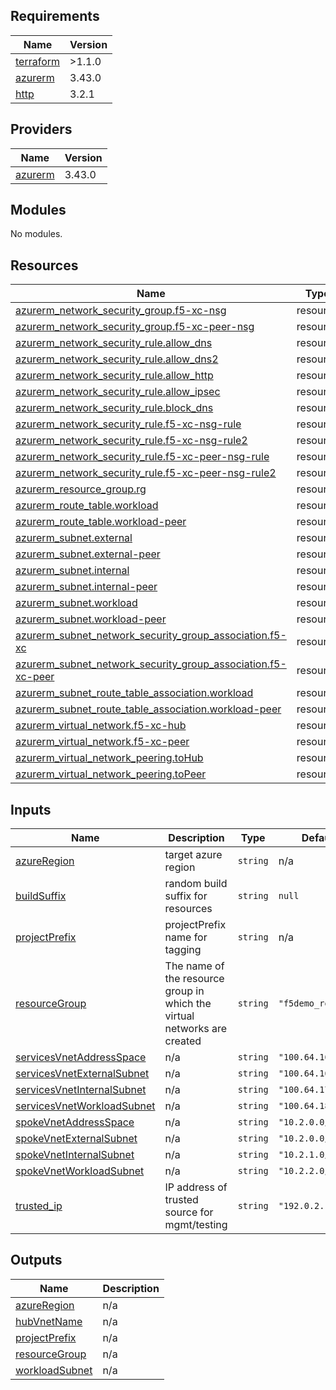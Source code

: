<!-- BEGIN_TF_DOCS -->
## Requirements

| Name | Version |
|------|---------|
| <a name="requirement_terraform"></a> [terraform](#requirement\_terraform) | >1.1.0 |
| <a name="requirement_azurerm"></a> [azurerm](#requirement\_azurerm) | 3.43.0 |
| <a name="requirement_http"></a> [http](#requirement\_http) | 3.2.1 |

## Providers

| Name | Version |
|------|---------|
| <a name="provider_azurerm"></a> [azurerm](#provider\_azurerm) | 3.43.0 |

## Modules

No modules.

## Resources

| Name | Type |
|------|------|
| [azurerm_network_security_group.f5-xc-nsg](https://registry.terraform.io/providers/hashicorp/azurerm/3.43.0/docs/resources/network_security_group) | resource |
| [azurerm_network_security_group.f5-xc-peer-nsg](https://registry.terraform.io/providers/hashicorp/azurerm/3.43.0/docs/resources/network_security_group) | resource |
| [azurerm_network_security_rule.allow_dns](https://registry.terraform.io/providers/hashicorp/azurerm/3.43.0/docs/resources/network_security_rule) | resource |
| [azurerm_network_security_rule.allow_dns2](https://registry.terraform.io/providers/hashicorp/azurerm/3.43.0/docs/resources/network_security_rule) | resource |
| [azurerm_network_security_rule.allow_http](https://registry.terraform.io/providers/hashicorp/azurerm/3.43.0/docs/resources/network_security_rule) | resource |
| [azurerm_network_security_rule.allow_ipsec](https://registry.terraform.io/providers/hashicorp/azurerm/3.43.0/docs/resources/network_security_rule) | resource |
| [azurerm_network_security_rule.block_dns](https://registry.terraform.io/providers/hashicorp/azurerm/3.43.0/docs/resources/network_security_rule) | resource |
| [azurerm_network_security_rule.f5-xc-nsg-rule](https://registry.terraform.io/providers/hashicorp/azurerm/3.43.0/docs/resources/network_security_rule) | resource |
| [azurerm_network_security_rule.f5-xc-nsg-rule2](https://registry.terraform.io/providers/hashicorp/azurerm/3.43.0/docs/resources/network_security_rule) | resource |
| [azurerm_network_security_rule.f5-xc-peer-nsg-rule](https://registry.terraform.io/providers/hashicorp/azurerm/3.43.0/docs/resources/network_security_rule) | resource |
| [azurerm_network_security_rule.f5-xc-peer-nsg-rule2](https://registry.terraform.io/providers/hashicorp/azurerm/3.43.0/docs/resources/network_security_rule) | resource |
| [azurerm_resource_group.rg](https://registry.terraform.io/providers/hashicorp/azurerm/3.43.0/docs/resources/resource_group) | resource |
| [azurerm_route_table.workload](https://registry.terraform.io/providers/hashicorp/azurerm/3.43.0/docs/resources/route_table) | resource |
| [azurerm_route_table.workload-peer](https://registry.terraform.io/providers/hashicorp/azurerm/3.43.0/docs/resources/route_table) | resource |
| [azurerm_subnet.external](https://registry.terraform.io/providers/hashicorp/azurerm/3.43.0/docs/resources/subnet) | resource |
| [azurerm_subnet.external-peer](https://registry.terraform.io/providers/hashicorp/azurerm/3.43.0/docs/resources/subnet) | resource |
| [azurerm_subnet.internal](https://registry.terraform.io/providers/hashicorp/azurerm/3.43.0/docs/resources/subnet) | resource |
| [azurerm_subnet.internal-peer](https://registry.terraform.io/providers/hashicorp/azurerm/3.43.0/docs/resources/subnet) | resource |
| [azurerm_subnet.workload](https://registry.terraform.io/providers/hashicorp/azurerm/3.43.0/docs/resources/subnet) | resource |
| [azurerm_subnet.workload-peer](https://registry.terraform.io/providers/hashicorp/azurerm/3.43.0/docs/resources/subnet) | resource |
| [azurerm_subnet_network_security_group_association.f5-xc](https://registry.terraform.io/providers/hashicorp/azurerm/3.43.0/docs/resources/subnet_network_security_group_association) | resource |
| [azurerm_subnet_network_security_group_association.f5-xc-peer](https://registry.terraform.io/providers/hashicorp/azurerm/3.43.0/docs/resources/subnet_network_security_group_association) | resource |
| [azurerm_subnet_route_table_association.workload](https://registry.terraform.io/providers/hashicorp/azurerm/3.43.0/docs/resources/subnet_route_table_association) | resource |
| [azurerm_subnet_route_table_association.workload-peer](https://registry.terraform.io/providers/hashicorp/azurerm/3.43.0/docs/resources/subnet_route_table_association) | resource |
| [azurerm_virtual_network.f5-xc-hub](https://registry.terraform.io/providers/hashicorp/azurerm/3.43.0/docs/resources/virtual_network) | resource |
| [azurerm_virtual_network.f5-xc-peer](https://registry.terraform.io/providers/hashicorp/azurerm/3.43.0/docs/resources/virtual_network) | resource |
| [azurerm_virtual_network_peering.toHub](https://registry.terraform.io/providers/hashicorp/azurerm/3.43.0/docs/resources/virtual_network_peering) | resource |
| [azurerm_virtual_network_peering.toPeer](https://registry.terraform.io/providers/hashicorp/azurerm/3.43.0/docs/resources/virtual_network_peering) | resource |

## Inputs

| Name | Description | Type | Default | Required |
|------|-------------|------|---------|:--------:|
| <a name="input_azureRegion"></a> [azureRegion](#input\_azureRegion) | target azure region | `string` | n/a | yes |
| <a name="input_buildSuffix"></a> [buildSuffix](#input\_buildSuffix) | random build suffix for resources | `string` | `null` | no |
| <a name="input_projectPrefix"></a> [projectPrefix](#input\_projectPrefix) | projectPrefix name for tagging | `string` | n/a | yes |
| <a name="input_resourceGroup"></a> [resourceGroup](#input\_resourceGroup) | The name of the resource group in which the virtual networks are created | `string` | `"f5demo_rg"` | no |
| <a name="input_servicesVnetAddressSpace"></a> [servicesVnetAddressSpace](#input\_servicesVnetAddressSpace) | n/a | `string` | `"100.64.16.0/20"` | no |
| <a name="input_servicesVnetExternalSubnet"></a> [servicesVnetExternalSubnet](#input\_servicesVnetExternalSubnet) | n/a | `string` | `"100.64.16.0/24"` | no |
| <a name="input_servicesVnetInternalSubnet"></a> [servicesVnetInternalSubnet](#input\_servicesVnetInternalSubnet) | n/a | `string` | `"100.64.17.0/24"` | no |
| <a name="input_servicesVnetWorkloadSubnet"></a> [servicesVnetWorkloadSubnet](#input\_servicesVnetWorkloadSubnet) | n/a | `string` | `"100.64.18.0/24"` | no |
| <a name="input_spokeVnetAddressSpace"></a> [spokeVnetAddressSpace](#input\_spokeVnetAddressSpace) | n/a | `string` | `"10.2.0.0/20"` | no |
| <a name="input_spokeVnetExternalSubnet"></a> [spokeVnetExternalSubnet](#input\_spokeVnetExternalSubnet) | n/a | `string` | `"10.2.0.0/24"` | no |
| <a name="input_spokeVnetInternalSubnet"></a> [spokeVnetInternalSubnet](#input\_spokeVnetInternalSubnet) | n/a | `string` | `"10.2.1.0/24"` | no |
| <a name="input_spokeVnetWorkloadSubnet"></a> [spokeVnetWorkloadSubnet](#input\_spokeVnetWorkloadSubnet) | n/a | `string` | `"10.2.2.0/24"` | no |
| <a name="input_trusted_ip"></a> [trusted\_ip](#input\_trusted\_ip) | IP address of trusted source for mgmt/testing | `string` | `"192.0.2.10/32"` | no |

## Outputs

| Name | Description |
|------|-------------|
| <a name="output_azureRegion"></a> [azureRegion](#output\_azureRegion) | n/a |
| <a name="output_hubVnetName"></a> [hubVnetName](#output\_hubVnetName) | n/a |
| <a name="output_projectPrefix"></a> [projectPrefix](#output\_projectPrefix) | n/a |
| <a name="output_resourceGroup"></a> [resourceGroup](#output\_resourceGroup) | n/a |
| <a name="output_workloadSubnet"></a> [workloadSubnet](#output\_workloadSubnet) | n/a |
<!-- END_TF_DOCS -->